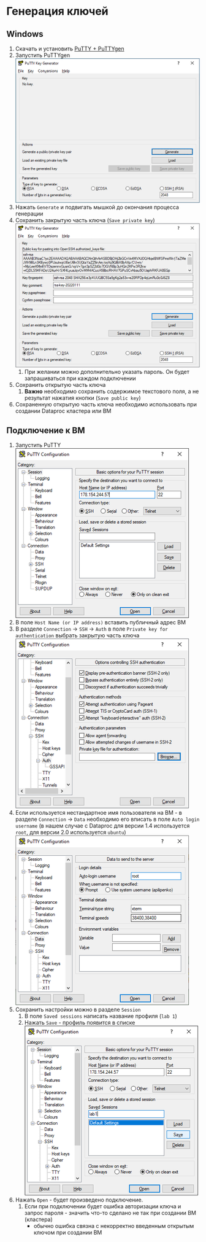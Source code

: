 # Генерация ключей
## Windows
1. Скачать и установить [PuTTY + PuTTYgen](https://putty.org.ru/download.html)
2. Запустить PuTTYgen 
    ![puttygen1](img/puttygen_1.png)
3. Нажать `Generate` и подвигать мышкой до окончания процесса генерации
4. Сохранить закрытую часть ключа (`Save private key`)
   ![puttygen2](img/puttygen_2.png)
   1. При желании можно дополнительно указать пароль. 
   Он будет запрашиваться при каждом подключении
5. Сохранить открытую часть ключа
   1. **Важно** необходимо сохранить содержимое текстового поля, а не результат нажатия кнопки (`Save public key`)
6. Сохраненную открытую часть ключа необходимо использовать при создании Dataproc кластера или ВМ

## Подключение к ВМ
1. Запустить PuTTY
   ![putty1](img/putty1.png)
2. В поле `Host Name (or IP address)` вставить публичный адрес ВМ
3. В разделе `Connection` -> `SSH` -> `Auth` в поле `Private key for authentication` выбрать закрытую часть ключа
   ![putty2](img/putty2.png)
4. Если используется нестандартное имя пользователя на ВМ - в разделе `Connection` -> `Data` необходимо его вписать в поле `Auto login username`
   (в нашем случае с Dataproc для версии 1.4 используется `root`, для версии 2.0 используется `ubuntu`)
   ![putty4](img/putty4.png)
5. Сохранить настройки можно в разделе `Session`
   1. В поле `Saved sessions` написать название профиля (`lab 1`)
   2. Нажать `Save` - профиль появится в списке
       ![putty5](img/putty5.png)
6. Нажать `Open` - будет произведено подключение.
   1. Если при подключении будет ошибка авторизации ключа и запрос пароля - значить что-то сделано не так при создании ВМ (кластера)
      * обычно ошибка связна с некорректно введенным открытым ключом при создании ВМ